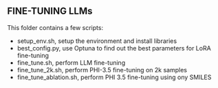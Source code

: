 ## FINE-TUNING LLMs ###
This folder contains a few scripts:
- setup_env.sh, setup the environment and install libraries
- best_config.py, use Optuna to find out the best parameters for LoRA fine-tuning
- fine_tune.sh, perform LLM fine-tuning
- fine_tune_2k.sh, perform PHI-3.5 fine-tuning on 2k samples
- fine_tune_ablation.sh, perform PHI 3.5 fine-tuning using ony SMILES